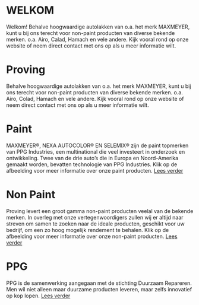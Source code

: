 # WELKOM

Welkom! Behalve hoogwaardige autolakken van o.a. het merk MAXMEYER, kunt u bij ons terecht voor non-paint producten van diverse bekende merken. o.a. Airo, Calad, Hamach en vele andere. Kijk vooral rond op onze website of neem direct contact met ons op als u meer informatie wilt.

# Proving
Behalve hoogwaardige autolakken van o.a. het merk MAXMEYER, kunt u bij ons terecht voor non-paint producten van diverse bekende merken. o.a. Airo, Colad, Hamach en vele andere. Kijk vooral rond op onze website of neem direct contact met ons op als u meer informatie wilt.

# Paint
MAXMEYER®, NEXA AUTOCOLOR® EN SELEMIX® zijn de paint topmerken van PPG Industries, een multinational die veel investeert in onderzoek en ontwikkeling. Twee van de drie auto’s die in Europa en Noord-Amerika gemaakt worden, bevatten technologie van PPG Industries. Klik op de afbeelding voor meer informatie over onze paint producten.
[Lees verder](Paint)

# Non Paint
Proving levert een groot gamma non-paint producten veelal van de bekende merken. In overleg met onze vertegenwoordigers zullen wij er altijd naar streven om samen te zoeken naar de ideale producten, geschikt voor uw bedrijf, om een zo hoog mogelijk rendement te behalen. Klik op de afbeelding voor meer informatie over onze non-paint producten.
[Lees verder](Non-paint)

# PPG
PPG is de samenwerking aangegaan met de stichting Duurzaam Repareren. Men wil niet alleen maar duurzame producten leveren, maar zelfs innovatief op kop lopen.
[Lees verder](PPG)
